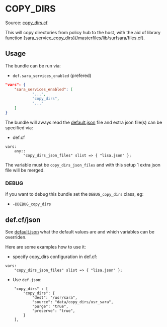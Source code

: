 # COPY_DIRS

Source: [copy_dirs.cf](/services/copy_dirs.cf)

This will copy directories from policy hub to the host, with the aid of library
function [sara_service_copy_dirs}(/masterfiles/lib/surfsara/files.cf).

## Usage

The bundle can be run via:
 * `def.sara_services_enabled` (prefered)
```json
"vars": {
    "sara_services_enabled": [
            "...",
            "copy_dirs",
            "..."
    ]
}
```

The bundle will aways read the [default.json](/templates/copy_dirs/json/default.json) file
and extra json file(s) can be specified via:
 * def.cf
```
vars:
    any::
        "copy_dirs_json_files" slist => { "lisa.json" };
```

The variable must be `copy_dirs_json_files` and with this setup 1 extra json file will be  merged.

### DEBUG

if you want to debug this bundle set the `DEBUG_copy_dirs` class, eg:
 * `-DDEBUG_copy_dirs`

## def.cf/json

See [default.json](/templates/copy_dirs/json/default.json) what the default values are and
which variables can be overriden.

Here are some examples how to use it:
 * specify copy_dirs configuration in def.cf:
```
vars:
    "copy_dirs_json_files" slist => { "lisa.json" };
```
 * Use `def.json`:
```
    "copy_dirs" : [
        "copy_dirs": {
            "dest": "/usr/sara",
            "source": "data/copy_dirs/usr_sara",
            "purge": "true",
            "preserve": "true",
        }
    ],
